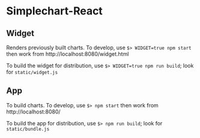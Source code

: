 # Simplechart-React

## Widget

Renders previously built charts. To develop, use `$> WIDGET=true npm start` then work from http://localhost:8080/widget.html

To build the widget for distribution, use `$> WIDGET=true npm run build`; look for `static/widget.js`

## App

To build charts. To develop, use `$> npm start` then work from http://localhost:8080/

To build the app for distribution, use `$> npm run build`; look for `static/bundle.js`
